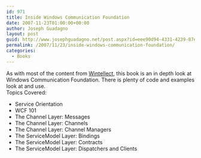 ```yaml
---
id: 971
title: Inside Windows Communication Foundation
date: 2007-11-23T01:00:00+00:00
author: Joseph Guadagno
layout: post
guid: http://www.josephguadagno.net/post.aspx?id=eee90d94-4331-4239-87e2-32baebd3f7ce
permalink: /2007/11/23/inside-windows-communication-foundation/
categories:
  - Books
---
```

As with most of the content from [Wintellect](http://www.wintellect.com), this book is an in depth look at Windows Communication Foundation. There is plenty of code and examples look at and use.  
Topics Covered:

* Service Orientation
* WCF 101
* The Channel Layer: Messages
* The Channel Layer: Channels
* The Channel Layer: Channel Managers
* The ServiceModel Layer: Bindings
* The ServiceModel Layer: Contracts
* The ServiceModel Layer: Dispatchers and Clients